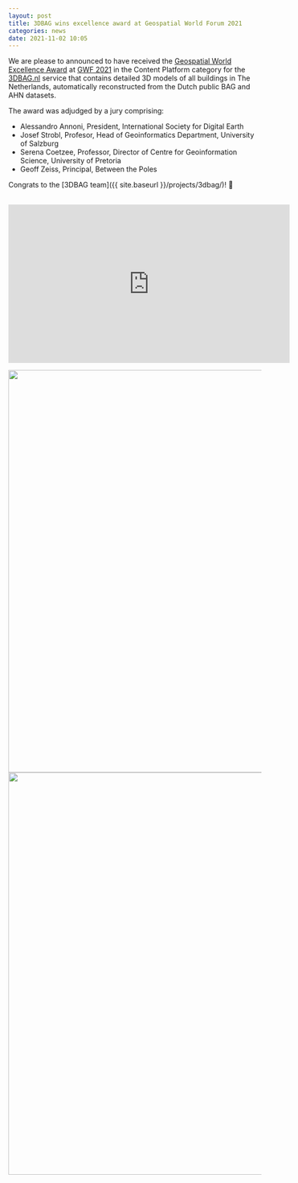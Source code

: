 ```yaml
---
layout: post
title: 3DBAG wins excellence award at Geospatial World Forum 2021
categories: news
date: 2021-11-02 10:05
---
```


We are please to announced to have received the [Geospatial World Excellence Award](https://www.geospatialworld.net/news/gwf-2021-awards-acknowledge-outstanding-contributions-to-the-geospatial-domain/) at [GWF 2021](https://geospatialworldforum.org) in the Content Platform category for the [3DBAG.nl](3dbag.nl) service that contains detailed 3D models of all buildings in The Netherlands, automatically reconstructed from the Dutch public BAG and AHN datasets.

The award was adjudged by a jury comprising:

- Alessandro Annoni, President, International Society for Digital Earth
- Josef Strobl, Profesor, Head of Geoinformatics Department, University of Salzburg
- Serena Coetzee, Professor, Director of Centre for Geoinformation Science, University of Pretoria
- Geoff Zeiss, Principal, Between the Poles

Congrats to the [3DBAG team]({{ site.baseurl }}/projects/3dbag/)! 🥳 <br/> <br/>

<iframe width="560" height="315" src="https://www.youtube.com/embed/u84ZyD2ie48" title="YouTube video player" frameborder="0" allow="accelerometer; autoplay; clipboard-write; encrypted-media; gyroscope; picture-in-picture" allowfullscreen></iframe>

<br/>

<img src="{{ site.baseurl }}/img/2021/3dbag-GWF-2021-1.jpg" width="800px" /><br/>
<img src="{{ site.baseurl }}/img/2021/3dbag-GWF-2021-2.jpg" width="800px" />
